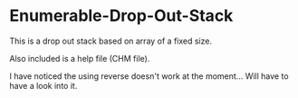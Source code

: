 Enumerable-Drop-Out-Stack
=========================

This is a drop out stack based on array of a fixed size.

Also included is a help file (CHM file).

I have noticed the using reverse doesn't work at the moment... Will have to have a look into it.
